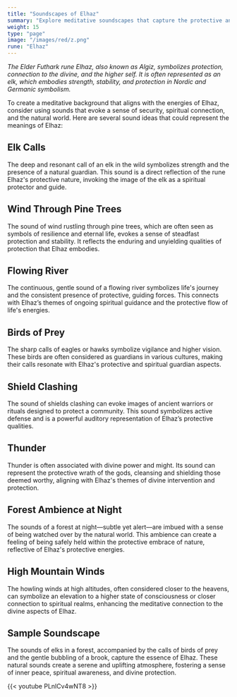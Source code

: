 ```yaml
---
title: "Soundscapes of Elhaz"
summary: "Explore meditative soundscapes that capture the protective and spiritual energy of the rune Elhaz. Enhance your meditation with the deep calls of elk, the rustling of wind through pine trees, and the gentle flow of a river. Experience the sharp calls of birds of prey, the powerful clash of shields, and the divine rumble of thunder. Immerse yourself in the nocturnal forest ambiance and the howling winds of high mountains, reflecting Elhaz’s themes of security, spiritual connection, and the natural world."
weight: 15
type: "page"
image: "/images/red/z.png"
rune: "Elhaz"
---
```


*The Elder Futhark rune Elhaz, also known as Algiz, symbolizes protection, connection to the divine, and the higher self. It is often represented as an elk, which embodies strength, stability, and protection in Nordic and Germanic symbolism.*

To create a meditative background that aligns with the energies of Elhaz, consider using sounds that evoke a sense of security, spiritual connection, and the natural world. Here are several sound ideas that could represent the meanings of Elhaz:

## Elk Calls

The deep and resonant call of an elk in the wild symbolizes strength and the presence of a natural guardian. This sound is a direct reflection of the rune Elhaz's protective nature, invoking the image of the elk as a spiritual protector and guide.

## Wind Through Pine Trees

The sound of wind rustling through pine trees, which are often seen as symbols of resilience and eternal life, evokes a sense of steadfast protection and stability. It reflects the enduring and unyielding qualities of protection that Elhaz embodies.

## Flowing River

The continuous, gentle sound of a flowing river symbolizes life's journey and the consistent presence of protective, guiding forces. This connects with Elhaz’s themes of ongoing spiritual guidance and the protective flow of life's energies.

## Birds of Prey

The sharp calls of eagles or hawks symbolize vigilance and higher vision. These birds are often considered as guardians in various cultures, making their calls resonate with Elhaz's protective and spiritual guardian aspects.

## Shield Clashing

The sound of shields clashing can evoke images of ancient warriors or rituals designed to protect a community. This sound symbolizes active defense and is a powerful auditory representation of Elhaz’s protective qualities.

## Thunder

Thunder is often associated with divine power and might. Its sound can represent the protective wrath of the gods, cleansing and shielding those deemed worthy, aligning with Elhaz's themes of divine intervention and protection.

## Forest Ambience at Night

The sounds of a forest at night—subtle yet alert—are imbued with a sense of being watched over by the natural world. This ambience can create a feeling of being safely held within the protective embrace of nature, reflective of Elhaz's protective energies.

## High Mountain Winds

The howling winds at high altitudes, often considered closer to the heavens, can symbolize an elevation to a higher state of consciousness or closer connection to spiritual realms, enhancing the meditative connection to the divine aspects of Elhaz.

## Sample Soundscape

The sounds of elks in a forest, accompanied by the calls of birds of prey and the gentle bubbling of a brook, capture the essence of Elhaz. These natural sounds create a serene and uplifting atmosphere, fostering a sense of inner peace, spiritual awareness, and divine protection. 

{{< youtube PLnlCv4wNT8 >}}

